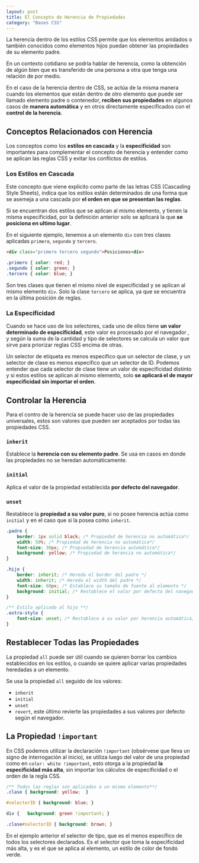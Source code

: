 ```yaml
---
layout: post
title: El Concepto de Herencia de Propiedades
category: "Bases CSS"
---
```


La herencia dentro de los estilos CSS permite que los elementos anidados o también conocidos como elementos hijos puedan obtener las propiedades de su elemento padre.

En un contexto cotidiano se podría hablar de herencia, como la obtención de algún bien que es transferido de una persona a otra que tenga una relación de por medio.

En el caso de la herencia dentro de CSS, se actúa de la misma manera cuando los elementos que están dentro de otro elemento que puede ser llamado elemento padre o contenedor, **reciben sus propiedades** en algunos casos de **manera automática** y en otros directamente especificados con el **control de la herencia**.

## Conceptos Relacionados con Herencia
Los conceptos como los **estilos en cascada** y la **especificidad** son importantes para complementar el concepto de herencia y entender como se aplican las reglas CSS y evitar los conflictos de estilos.

### Los Estilos en Cascada
Este concepto que viene explicito como parte de las letras CSS (Cascading Style Sheets), indica que los estilos están determinados de una forma que se asemeja a una cascada por **el orden en que se presentan las reglas**.

Si se encuentran dos estilos que se aplican al mismo elemento, y tienen la misma especificidad, por la definición anterior solo se aplicará la que **se posiciona en ultimo lugar**.

En el siguiente ejemplo, tenemos a un elemento `div` con tres clases aplicadas `primero`, `segundo` y `tercero`.

```html
<div class="primero tercero segundo">Posiciones<div>
```
```css
.primero { color: red; }
.segundo { color: green; }
.tercero { color: blue; } 
```
Son tres clases que tienen el mismo nivel de especificidad y se aplican al mismo elemento `div`.
Solo la clase `tercero` se aplica, ya que se encuentra en la última posición de reglas.

### La Especificidad
Cuando se hace uso de los selectores, cada uno de ellos tiene **un valor determinado de especificidad**, este valor es procesado por el navegador , y según la suma de la cantidad y tipo de selectores se calcula un valor que sirve para priorizar reglas CSS encima de otras.

Un selector de etiqueta es menos específico que un selector de clase, y un selector de clase es menos específico que un selector de ID. Podemos entender que cada selector de clase tiene un valor de especificidad distinto y si estos estilos se aplican al mismo elemento, solo **se aplicará el de mayor especificidad sin importar el orden**.

## Controlar la Herencia
Para el contro de la herencia se puede hacer uso de las propiedades universales, estos son valores que pueden ser aceptados por todas las propiedades CSS.

### `inherit`
Establece la **herencia con su elemento padre**. Se usa en casos en donde las propiedades no se heredan automáticamente.

### `initial`
Aplica el valor de la propiedad establecida **por defecto del navegador**.

### `unset`
Restablece la **propiedad a su valor puro**, si no posee herencia actúa como `initial` y en el caso que si la posea como `inherit`.

```css
.padre {
    border: 1px solid black; /* Propiedad de herencia no automática*/
    width: 50%; /* Propiedad de herencia no automática*/
    font-size: 30px; /* Propiedad de herencia automática*/
    background: yellow; /* Propiedad de herencia no automática*/
}

.hijo {
    border: inherit; /* Hereda el border del padre */
    width: inherit; /* Hereda el width del padre */
    font-size: 60px; /* Establece su tamaño de fuente al elemento */
    background: initial; /* Restablece el valor por defecto del navegador */
}

/** Estilo aplicado al hijo **/
.extra-style {
    font-size: unset; /* Restablece a su valor por herencia automática, 30px del padre */
}

```

## Restablecer Todas las Propiedades
La propiedad `all` puede ser útil cuando se quieren borrar los cambios establecidos en los estilos, o cuando se quiere aplicar varias propiedades heredadas a un elemento. 

Se usa la propiedad `all` seguido de los valores:
- `inherit`
- `initial`
- `unset` 
- `revert`, este último revierte las propiedades a sus valores por defecto según el navegador.

## La Propiedad `!important`
En CSS podemos utilizar la declaración `!important` (obsérvese que lleva un signo de interrogación al inicio), se utiliza luego del valor de una propiedad como en `color: white !important`, esto otorga a la propiedad **la especificidad más alta**, sin importar los cálculos de especificidad o el orden de la regla CSS.

```css
/** Todos las reglas son aplicadas a un mismo elemento**/
.clase { background: yellow;  }

#selectorID { background: blue; }

div {   background: green !important; }

.clase#selectorID { background: brown; }
```

En el ejemplo anterior el selector de tipo, que es el menos específico de todos los selectores declarados. Es el selector que toma la especificidad más alta, y es el que se aplica al elemento, un estilo de color de fondo verde.
